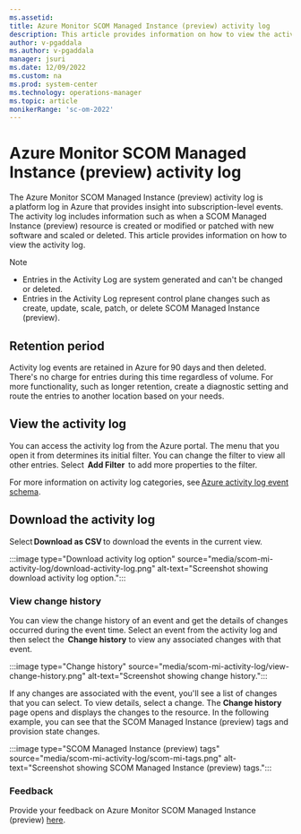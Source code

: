 ```yaml
---
ms.assetid: 
title: Azure Monitor SCOM Managed Instance (preview) activity log 
description: This article provides information on how to view the activity log.
author: v-pgaddala
ms.author: v-pgaddala
manager: jsuri
ms.date: 12/09/2022
ms.custom: na
ms.prod: system-center
ms.technology: operations-manager
ms.topic: article
monikerRange: 'sc-om-2022'
---
```


# Azure Monitor SCOM Managed Instance (preview) activity log 

The Azure Monitor SCOM Managed Instance (preview) activity log is a platform log in Azure that provides insight into subscription-level events. The activity log includes information such as when a SCOM Managed Instance (preview) resource is created or modified or patched with new software and scaled or deleted. This article provides information on how to view the activity log.

>[!Note]
>- Entries in the Activity Log are system generated and can't be changed or deleted. 
>- Entries in the Activity Log represent control plane changes such as create, update, scale, patch, or delete SCOM Managed Instance (preview).

## Retention period 

Activity log events are retained in Azure for 90 days and then deleted. There's no charge for entries during this time regardless of volume. For more functionality, such as longer retention, create a diagnostic setting and route the entries to another location based on your needs.  

## View the activity log 

You can access the activity log from the Azure portal. The menu that you open it from determines its initial filter. You can change the filter to view all other entries. Select  **Add Filter**  to add more properties to the filter. 

For more information on activity log categories, see [Azure activity log event schema](/azure/azure-monitor/essentials/activity-log-schema#categories).

## Download the activity log 

Select **Download as CSV** to download the events in the current view. 

:::image type="Download activity log option" source="media/scom-mi-activity-log/download-activity-log.png" alt-text="Screenshot showing download activity log option.":::

### View change history 

You can view the change history of an event and get the details of changes occurred during the event time. Select an event from the activity log and then select the  **Change history**  to view any associated changes with that event.

:::image type="Change history" source="media/scom-mi-activity-log/view-change-history.png" alt-text="Screenshot showing change history.":::

If any changes are associated with the event, you'll see a list of changes that you can select. To view details, select a change. The  **Change history** page opens and displays the changes to the resource. In the following example, you can see that the SCOM Managed Instance (preview) tags and provision state changes. 

:::image type="SCOM Managed Instance (preview) tags" source="media/scom-mi-activity-log/scom-mi-tags.png" alt-text="Screenshot showing SCOM Managed Instance (preview) tags."::: 

### Feedback

Provide your feedback on Azure Monitor SCOM Managed Instance (preview) [here](https://forms.office.com/pages/responsepage.aspx?id=v4j5cvGGr0GRqy180BHbR8_G7TnWWL9AgnUEG-odf9BUMUlFOUY4N0RENktHWDhNNkgwMkhQV0lSQi4u).

